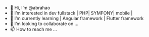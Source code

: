 - 👋 Hi, I’m @abrahao
- 👀 I’m interested in dev fullstack | PHP| SYMFONY| mobile |
- 🌱 I’m currently learning  | Angular framework | Flutter framework
- 💞️ I’m looking to collaborate on ...
- 📫 How to reach me ...

<!---
abrahao/abrahao is a ✨ special ✨ repository because its `README.md` (this file) appears on your GitHub profile.
You can click the Preview link to take a look at your changes.
--->
